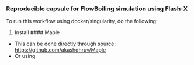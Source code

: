### Reproducible capsule for FlowBoiling simulation using Flash-X

To run this workflow using docker/singularity, do the following:

1. Install #### Maple
  - This can be done directly through source: https://github.com/akashdhruv/Maple
  - Or using 
